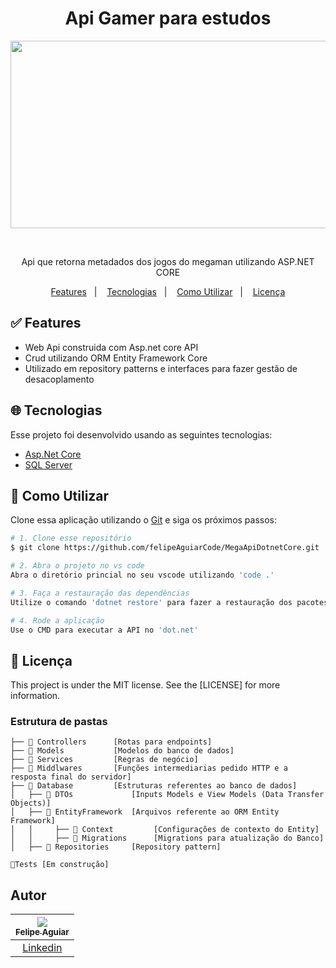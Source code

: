 <h1 align="center">
   Api Gamer para estudos
</h1>

<p align="center">
  <img width="660" height="300" src="https://teehunter.com/wp-content/uploads/2015/06/mega-man-t-shirts-banner.jpg">
</p>

</br>
  <p align="center">Api que retorna metadados dos jogos do megaman utilizando ASP.NET CORE</p>
 
<p align="center">
  <a href="#white_check_mark-Features">Features</a>&nbsp;&nbsp;&nbsp;|&nbsp;&nbsp;&nbsp;
  <a href="#globe_with_meridians-Tecnologias">Tecnologias</a>&nbsp;&nbsp;&nbsp;|&nbsp;&nbsp;&nbsp;
  <a href="#wrench-Como-utilizar">Como Utilizar</a>&nbsp;&nbsp;&nbsp;|&nbsp;&nbsp;&nbsp;
  <a href="#memo-Licença">Licença</a>
</p>



## :white_check_mark: Features

* Web Api construida com Asp.net core API
* Crud utilizando ORM Entity Framework Core
* Utilizado em repository patterns e interfaces para fazer gestão de desacoplamento


## :globe_with_meridians: Tecnologias

Esse projeto foi desenvolvido usando as seguintes tecnologias:

-  [Asp.Net Core](https://docs.microsoft.com/pt-br/aspnet/core/?view=aspnetcore-3.1)
-  [SQL Server](https://www.microsoft.com/pt-br/sql-server/sql-server-downloads)

## :wrench: Como Utilizar

Clone essa aplicação utilizando o [Git](https://git-scm.com) e siga os próximos passos:

```bash
# 1. Clone esse repositório
$ git clone https://github.com/felipeAguiarCode/MegaApiDotnetCore.git

# 2. Abra o projeto no vs code
Abra o diretório princial no seu vscode utilizando 'code .'

# 3. Faça a restauração das dependências
Utilize o comando 'dotnet restore' para fazer a restauração dos pacotes nuggets

# 4. Rode a aplicação
Use o CMD para executar a API no 'dot.net'
```

## :memo: Licença 
This project is under the MIT license. See the [LICENSE] for more information.


### Estrutura de pastas

```🌐src
├── 📂 Controllers      [Rotas para endpoints]
├── 📂 Models           [Modelos do banco de dados]
├── 📂 Services         [Regras de negócio]
├── 📂 Middlwares       [Funções intermediarias pedido HTTP e a resposta final do servidor]
├── 📂 Database         [Estruturas referentes ao banco de dados]
│   ├── 📂 DTOs             [Inputs Models e View Models (Data Transfer Objects)]
│   ├── 📂 EntityFramework  [Arquivos referente ao ORM Entity Framework]
│   │     ├── 📂 Context         [Configurações de contexto do Entity]
│   │     ├── 📂 Migrations      [Migrations para atualização do Banco]
│   ├── 📂 Repositories     [Repository pattern]

🧪Tests [Em construção]
```

## Autor

| [<img src="https://avatars3.githubusercontent.com/u/37452836?s=96&v=4"><br><sub>Felipe Aguiar</sub>](https://github.com/felipeAguiarCode) |
| :---: |
|[Linkedin](www.linkedin.com/in/felipe-aguiar-047)|